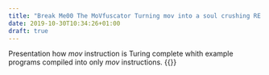 ```yaml
---
title: "Break Me00 The MoVfuscator Turning mov into a soul crushing RE nightmare"
date: 2019-10-30T10:34:26+01:00
draft: true
---
```

Presentation how *mov* instruction is Turing complete whith example programs
compiled into only *mov* instructions.
{{<youtube R7EEoWg6Ekk>}}